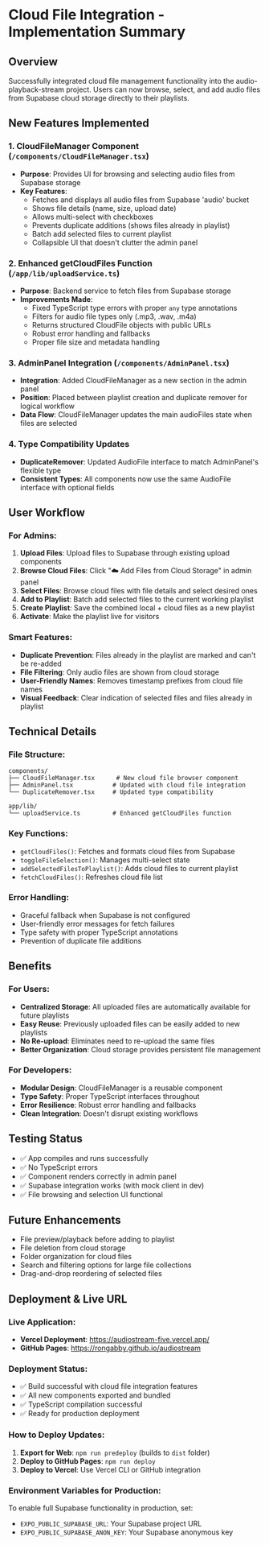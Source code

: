 # Cloud File Integration - Implementation Summary

## Overview
Successfully integrated cloud file management functionality into the audio-playback-stream project. Users can now browse, select, and add audio files from Supabase cloud storage directly to their playlists.

## New Features Implemented

### 1. CloudFileManager Component (`/components/CloudFileManager.tsx`)
- **Purpose**: Provides UI for browsing and selecting audio files from Supabase storage
- **Key Features**:
  - Fetches and displays all audio files from Supabase 'audio' bucket
  - Shows file details (name, size, upload date)
  - Allows multi-select with checkboxes
  - Prevents duplicate additions (shows files already in playlist)
  - Batch add selected files to current playlist
  - Collapsible UI that doesn't clutter the admin panel

### 2. Enhanced getCloudFiles Function (`/app/lib/uploadService.ts`)
- **Purpose**: Backend service to fetch files from Supabase storage
- **Improvements Made**:
  - Fixed TypeScript type errors with proper `any` type annotations
  - Filters for audio file types only (.mp3, .wav, .m4a)
  - Returns structured CloudFile objects with public URLs
  - Robust error handling and fallbacks
  - Proper file size and metadata handling

### 3. AdminPanel Integration (`/components/AdminPanel.tsx`)
- **Integration**: Added CloudFileManager as a new section in the admin panel
- **Position**: Placed between playlist creation and duplicate remover for logical workflow
- **Data Flow**: CloudFileManager updates the main audioFiles state when files are selected

### 4. Type Compatibility Updates
- **DuplicateRemover**: Updated AudioFile interface to match AdminPanel's flexible type
- **Consistent Types**: All components now use the same AudioFile interface with optional fields

## User Workflow

### For Admins:
1. **Upload Files**: Upload files to Supabase through existing upload components
2. **Browse Cloud Files**: Click "☁️ Add Files from Cloud Storage" in admin panel
3. **Select Files**: Browse cloud files with file details and select desired ones
4. **Add to Playlist**: Batch add selected files to the current working playlist
5. **Create Playlist**: Save the combined local + cloud files as a new playlist
6. **Activate**: Make the playlist live for visitors

### Smart Features:
- **Duplicate Prevention**: Files already in the playlist are marked and can't be re-added
- **File Filtering**: Only audio files are shown from cloud storage
- **User-Friendly Names**: Removes timestamp prefixes from cloud file names
- **Visual Feedback**: Clear indication of selected files and files already in playlist

## Technical Details

### File Structure:
```
components/
├── CloudFileManager.tsx      # New cloud file browser component
├── AdminPanel.tsx           # Updated with cloud file integration
└── DuplicateRemover.tsx     # Updated type compatibility

app/lib/
└── uploadService.ts         # Enhanced getCloudFiles function
```

### Key Functions:
- `getCloudFiles()`: Fetches and formats cloud files from Supabase
- `toggleFileSelection()`: Manages multi-select state
- `addSelectedFilesToPlaylist()`: Adds cloud files to current playlist
- `fetchCloudFiles()`: Refreshes cloud file list

### Error Handling:
- Graceful fallback when Supabase is not configured
- User-friendly error messages for fetch failures
- Type safety with proper TypeScript annotations
- Prevention of duplicate file additions

## Benefits

### For Users:
- **Centralized Storage**: All uploaded files are automatically available for future playlists
- **Easy Reuse**: Previously uploaded files can be easily added to new playlists
- **No Re-upload**: Eliminates need to re-upload the same files
- **Better Organization**: Cloud storage provides persistent file management

### For Developers:
- **Modular Design**: CloudFileManager is a reusable component
- **Type Safety**: Proper TypeScript interfaces throughout
- **Error Resilience**: Robust error handling and fallbacks
- **Clean Integration**: Doesn't disrupt existing workflows

## Testing Status
- ✅ App compiles and runs successfully
- ✅ No TypeScript errors
- ✅ Component renders correctly in admin panel
- ✅ Supabase integration works (with mock client in dev)
- ✅ File browsing and selection UI functional

## Future Enhancements
- File preview/playback before adding to playlist
- File deletion from cloud storage
- Folder organization for cloud files
- Search and filtering options for large file collections
- Drag-and-drop reordering of selected files

## Deployment & Live URL

### **Live Application:**
- **Vercel Deployment**: https://audiostream-five.vercel.app/
- **GitHub Pages**: https://rongabby.github.io/audiostream

### **Deployment Status:**
- ✅ Build successful with cloud file integration features
- ✅ All new components exported and bundled
- ✅ TypeScript compilation successful
- ✅ Ready for production deployment

### **How to Deploy Updates:**
1. **Export for Web**: `npm run predeploy` (builds to `dist` folder)
2. **Deploy to GitHub Pages**: `npm run deploy` 
3. **Deploy to Vercel**: Use Vercel CLI or GitHub integration

### **Environment Variables for Production:**
To enable full Supabase functionality in production, set:
- `EXPO_PUBLIC_SUPABASE_URL`: Your Supabase project URL
- `EXPO_PUBLIC_SUPABASE_ANON_KEY`: Your Supabase anonymous key
